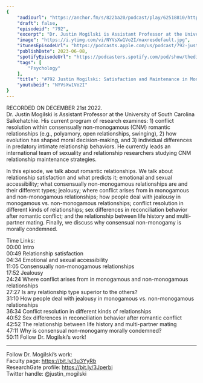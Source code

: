 ```yaml
---
{
	"audiourl": "https://anchor.fm/s/822ba20/podcast/play/62518810/https%3A%2F%2Fd3ctxlq1ktw2nl.cloudfront.net%2Fstaging%2F2022-11-21%2F00392a1c-1da0-a872-e0d6-2e85667216b8.m4a",
	"draft": false,
	"episodeid": "792",
	"excerpt": "Dr. Justin Mogilski is Assistant Professor at the University of South Carolina Salkehatchie. His current program of research examines: 1) conflict resolution within consensually non-monogamous (CNM) romantic relationships (e.g., polyamory, open relationships, swinging), 2) how evolution has shaped moral decision-making, and 3) individual differences in predatory intimate relationship behaviors. He currently leads an international team of sexuality and relationship researchers studying CNM relationship maintenance strategies.",
	"image": "https://i.ytimg.com/vi/NYVsXw1Vo2I/maxresdefault.jpg",
	"itunesEpisodeUrl": "https://podcasts.apple.com/us/podcast/792-justin-mogilski-satisfaction-and-maintenance-in/id1451347236?i=1000616183145&uo=4",
	"publishDate": 2023-06-08,
	"spotifyEpisodeUrl": "https://podcasters.spotify.com/pod/show/thedissenter/episodes/792-Justin-Mogilski-Satisfaction-and-Maintenance-in-Monogamous-and-Non-Monogamous-Relationships-e1sie2q",
	"tags": [
		"Psychology"
	],
	"title": "#792 Justin Mogilski: Satisfaction and Maintenance in Monogamous and Non-Monogamous Relationships",
	"youtubeid": "NYVsXw1Vo2I"
}
---
```

RECORDED ON DECEMBER 21st 2022.  
Dr. Justin Mogilski is Assistant Professor at the University of South Carolina Salkehatchie. His current program of research examines: 1) conflict resolution within consensually non-monogamous (CNM) romantic relationships (e.g., polyamory, open relationships, swinging), 2) how evolution has shaped moral decision-making, and 3) individual differences in predatory intimate relationship behaviors. He currently leads an international team of sexuality and relationship researchers studying CNM relationship maintenance strategies.

In this episode, we talk about romantic relationships. We talk about relationship satisfaction and what predicts it; emotional and sexual accessibility; what consensually non-monogamous relationships are and their different types; jealousy; where conflict arises from in monogamous and non-monogamous relationships; how people deal with jealousy in monogamous vs. non-monogamous relationships; conflict resolution in different kinds of relationships; sex differences in reconciliation behavior after romantic conflict; and the relationship between life history and multi-partner mating. Finally, we discuss why consensual non-monogamy is morally condemned.

Time Links:  
<time>00:00</time> Intro  
<time>00:49</time> Relationship satisfaction  
<time>04:34</time> Emotional and sexual accessibility  
<time>11:05</time> Consensually non-monogamous relationships  
<time>17:52</time> Jealousy  
<time>24:24</time> Where conflict arises from in monogamous and non-monogamous relationships  
<time>27:27</time> Is any relationship type superior to the others?  
<time>31:10</time> How people deal with jealousy in monogamous vs. non-monogamous relationships  
<time>36:34</time> Conflict resolution in different kinds of relationships  
<time>40:52</time> Sex differences in reconciliation behavior after romantic conflict  
<time>42:52</time> The relationship between life history and multi-partner mating  
<time>47:11</time> Why is consensual non-monogamy morally condemned?  
<time>50:11</time> Follow Dr. Mogilski’s work!

---

Follow Dr. Mogilski’s work:  
Faculty page: https://bit.ly/3u3YyRb  
ResearchGate profile: https://bit.ly/3Jperbi  
Twitter handle: @justin_mogilski
